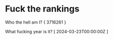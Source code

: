 # Fuck the rankings

Who the hell am I?
{ 3716261 }

What fucking year is it?
[ 2024-03-23T00:00:00Z ]
